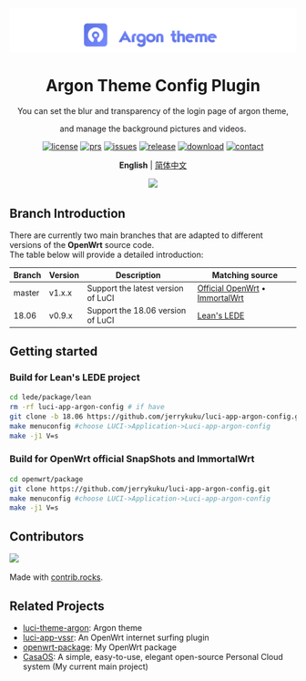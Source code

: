 <!-- markdownlint-configure-file {
  "MD013": {
    "code_blocks": false,
    "tables": false,
    "line_length":200
  },
  "MD033": false,
  "MD041": false
} -->

[license]: /LICENSE
[license-badge]: https://img.shields.io/github/license/jerrykuku/luci-app-argon-config?style=flat-square&a=1
[prs]: https://github.com/jerrykuku/luci-app-argon-config/pulls
[prs-badge]: https://img.shields.io/badge/PRs-welcome-brightgreen.svg?style=flat-square
[issues]: https://github.com/jerrykuku/luci-app-argon-config/issues/new
[issues-badge]: https://img.shields.io/badge/Issues-welcome-brightgreen.svg?style=flat-square
[release]: https://github.com/jerrykuku/luci-app-argon-config/releases
[release-badge]: https://img.shields.io/github/v/release/jerrykuku/luci-app-argon-config?include_prereleases&style=flat-square
[download]: https://github.com/jerrykuku/luci-app-argon-config/releases
[download-badge]: https://img.shields.io/github/downloads/jerrykuku/luci-app-argon-config/total?style=flat-square
[contact]: https://t.me/jerryk6
[contact-badge]: https://img.shields.io/badge/Contact-telegram-blue?style=flat-square
[en-us-link]: /README.md
[zh-cn-link]: /README_ZH.md
[en-us-release-log]: /RELEASE.md
[zh-cn-release-log]: /RELEASE_ZH.md
[config-link]: https://github.com/jerrykuku/luci-app-argon-config/releases
[lede]: https://github.com/coolsnowwolf/lede
[official]: https://github.com/openwrt/openwrt
[immortalwrt]: https://github.com/immortalwrt/immortalwrt

<div align="center">
<img src="https://raw.githubusercontent.com/jerrykuku/staff/master/argon_title4.svg">

# Argon Theme Config Plugin

You can set the blur and transparency of the login page of argon theme,

and manage the background pictures and videos.

[![license][license-badge]][license]
[![prs][prs-badge]][prs]
[![issues][issues-badge]][issues]
[![release][release-badge]][release]
[![download][download-badge]][download]
[![contact][contact-badge]][contact]

**English** |
[简体中文][zh-cn-link]

<img src="https://raw.githubusercontent.com/jerrykuku/staff/master/argon2.gif">
</div>

## Branch Introduction

There are currently two main branches that are adapted to different versions of the **OpenWrt** source code.  
The table below will provide a detailed introduction:

| Branch | Version | Description                        | Matching source                                           |
| ------ | ------- | ---------------------------------- | --------------------------------------------------------- |
| master | v1.x.x  | Support the latest version of LuCI | [Official OpenWrt][official] • [ImmortalWrt][immortalwrt] |
| 18.06  | v0.9.x  | Support the 18.06 version of LuCI  | [Lean's LEDE][lede]                                         |

## Getting started

### Build for Lean's LEDE project

```bash
cd lede/package/lean
rm -rf luci-app-argon-config # if have
git clone -b 18.06 https://github.com/jerrykuku/luci-app-argon-config.git luci-app-argon-config
make menuconfig #choose LUCI->Application->Luci-app-argon-config
make -j1 V=s
```

### Build for OpenWrt official SnapShots and ImmortalWrt

```bash
cd openwrt/package
git clone https://github.com/jerrykuku/luci-app-argon-config.git
make menuconfig #choose LUCI->Application->Luci-app-argon-config
make -j1 V=s
```

## Contributors

<a href="https://github.com/jerrykuku/luci-app-argon-config/graphs/contributors">
  <img src="https://contrib.rocks/image?repo=jerrykuku/luci-app-argon-config" />
</a>

Made with [contrib.rocks](https://contrib.rocks).

## Related Projects

- [luci-theme-argon](https://github.com/jerrykuku/luci-theme-argon): Argon theme
- [luci-app-vssr](https://github.com/jerrykuku/luci-app-vssr): An OpenWrt internet surfing plugin
- [openwrt-package](https://github.com/jerrykuku/openwrt-package): My OpenWrt package
- [CasaOS](https://github.com/IceWhaleTech/CasaOS): A simple, easy-to-use, elegant open-source Personal Cloud system (My current main project)